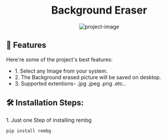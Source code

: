 <h1 align="center" id="title">Background Eraser</h1>

<p align="center"><img src="https://petapixel.com/assets/uploads/2022/05/remove-background-in-photoshop.jpg" alt="project-image"></p>

  
  
<h2>🧐 Features</h2>

Here're some of the project's best features:

*   1\. Select any Image from your system.
*   2\. The Background erased picture will be saved on desktop.
*   3\. Supported extentions- .jpg .jpeg .png .etc..

<h2>🛠️ Installation Steps:</h2>

<p>1. Just one Step of installing rembg</p>

```
pip install rembg
```
